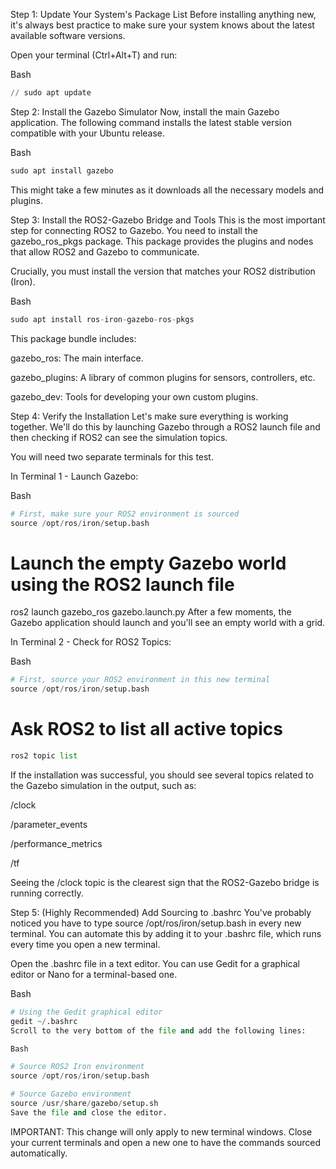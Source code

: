 Step 1: Update Your System's Package List
Before installing anything new, it's always best practice to make sure your system knows about the latest available software versions.

Open your terminal (Ctrl+Alt+T) and run:

Bash
```python
// sudo apt update
```
Step 2: Install the Gazebo Simulator
Now, install the main Gazebo application. The following command installs the latest stable version compatible with your Ubuntu release.

Bash
```python
sudo apt install gazebo
```
This might take a few minutes as it downloads all the necessary models and plugins.

Step 3: Install the ROS2-Gazebo Bridge and Tools
This is the most important step for connecting ROS2 to Gazebo. You need to install the gazebo_ros_pkgs package. This package provides the plugins and nodes that allow ROS2 and Gazebo to communicate.

Crucially, you must install the version that matches your ROS2 distribution (Iron).

Bash
```python
sudo apt install ros-iron-gazebo-ros-pkgs
```
This package bundle includes:

gazebo_ros: The main interface.

gazebo_plugins: A library of common plugins for sensors, controllers, etc.

gazebo_dev: Tools for developing your own custom plugins.

Step 4: Verify the Installation
Let's make sure everything is working together. We'll do this by launching Gazebo through a ROS2 launch file and then checking if ROS2 can see the simulation topics.

You will need two separate terminals for this test.

In Terminal 1 - Launch Gazebo:

Bash
```python
# First, make sure your ROS2 environment is sourced
source /opt/ros/iron/setup.bash
```

# Launch the empty Gazebo world using the ROS2 launch file
ros2 launch gazebo_ros gazebo.launch.py
After a few moments, the Gazebo application should launch and you'll see an empty world with a grid.

In Terminal 2 - Check for ROS2 Topics:

Bash
```python
# First, source your ROS2 environment in this new terminal
source /opt/ros/iron/setup.bash
```
# Ask ROS2 to list all active topics
```python
ros2 topic list
```
If the installation was successful, you should see several topics related to the Gazebo simulation in the output, such as:

/clock

/parameter_events

/performance_metrics

/tf

Seeing the /clock topic is the clearest sign that the ROS2-Gazebo bridge is running correctly.

Step 5: (Highly Recommended) Add Sourcing to .bashrc
You've probably noticed you have to type source /opt/ros/iron/setup.bash in every new terminal. You can automate this by adding it to your .bashrc file, which runs every time you open a new terminal.

Open the .bashrc file in a text editor. You can use Gedit for a graphical editor or Nano for a terminal-based one.

Bash
```python
# Using the Gedit graphical editor
gedit ~/.bashrc
Scroll to the very bottom of the file and add the following lines:

Bash

# Source ROS2 Iron environment
source /opt/ros/iron/setup.bash

# Source Gazebo environment
source /usr/share/gazebo/setup.sh
Save the file and close the editor.
```
IMPORTANT: This change will only apply to new terminal windows. Close your current terminals and open a new one to have the commands sourced automatically.
